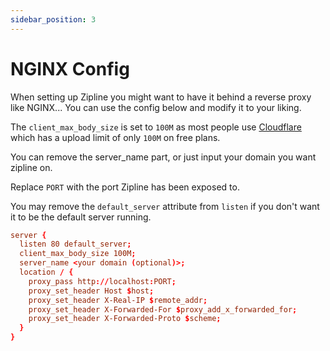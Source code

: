 ```yaml
---
sidebar_position: 3
---
```


# NGINX Config
When setting up Zipline you might want to have it behind a reverse proxy like NGINX... You can use the config below and modify it to your liking.

The `client_max_body_size` is set to `100M` as most people use [Cloudflare](https://dash.cloudflare.com) which has a upload limit of only `100M` on free plans.

You can remove the server_name part, or just input your domain you want zipline on.

Replace `PORT` with the port Zipline has been exposed to.

You may remove the `default_server` attribute from `listen` if you don't want it to be the default server running.

```conf title="/etc/nginx/sites-enabled/zipline.conf"
server {
  listen 80 default_server;
  client_max_body_size 100M;
  server_name <your domain (optional)>;
  location / {
    proxy_pass http://localhost:PORT;
    proxy_set_header Host $host;
    proxy_set_header X-Real-IP $remote_addr;
    proxy_set_header X-Forwarded-For $proxy_add_x_forwarded_for;
    proxy_set_header X-Forwarded-Proto $scheme;
  }
}
```